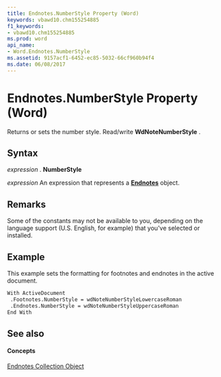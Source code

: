 ```yaml
---
title: Endnotes.NumberStyle Property (Word)
keywords: vbawd10.chm155254885
f1_keywords:
- vbawd10.chm155254885
ms.prod: word
api_name:
- Word.Endnotes.NumberStyle
ms.assetid: 9157acf1-6452-ec85-5032-66cf960b94f4
ms.date: 06/08/2017
---
```



# Endnotes.NumberStyle Property (Word)

Returns or sets the number style. Read/write **WdNoteNumberStyle** .


## Syntax

 _expression_ . **NumberStyle**

 _expression_ An expression that represents a **[Endnotes](endnotes-object-word.md)** object.


## Remarks

Some of the constants may not be available to you, depending on the language support (U.S. English, for example) that you've selected or installed.


## Example

This example sets the formatting for footnotes and endnotes in the active document.


```vb
With ActiveDocument 
 .Footnotes.NumberStyle = wdNoteNumberStyleLowercaseRoman 
 .Endnotes.NumberStyle = wdNoteNumberStyleUppercaseRoman 
End With
```


## See also


#### Concepts


[Endnotes Collection Object](endnotes-object-word.md)

